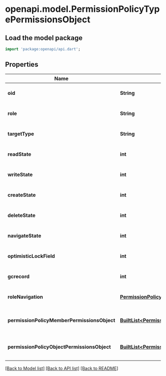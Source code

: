 # openapi.model.PermissionPolicyTypePermissionsObject

## Load the model package
```dart
import 'package:openapi/api.dart';
```

## Properties
Name | Type | Description | Notes
------------ | ------------- | ------------- | -------------
**oid** | **String** |  | [optional] [default to null]
**role** | **String** |  | [optional] [default to null]
**targetType** | **String** |  | [optional] [default to null]
**readState** | **int** |  | [optional] [default to null]
**writeState** | **int** |  | [optional] [default to null]
**createState** | **int** |  | [optional] [default to null]
**deleteState** | **int** |  | [optional] [default to null]
**navigateState** | **int** |  | [optional] [default to null]
**optimisticLockField** | **int** |  | [optional] [default to null]
**gcrecord** | **int** |  | [optional] [default to null]
**roleNavigation** | [**PermissionPolicyRole**](PermissionPolicyRole.md) |  | [optional] [default to null]
**permissionPolicyMemberPermissionsObject** | [**BuiltList&lt;PermissionPolicyMemberPermissionsObject&gt;**](PermissionPolicyMemberPermissionsObject.md) |  | [optional] [default to const []]
**permissionPolicyObjectPermissionsObject** | [**BuiltList&lt;PermissionPolicyObjectPermissionsObject&gt;**](PermissionPolicyObjectPermissionsObject.md) |  | [optional] [default to const []]

[[Back to Model list]](../README.md#documentation-for-models) [[Back to API list]](../README.md#documentation-for-api-endpoints) [[Back to README]](../README.md)


